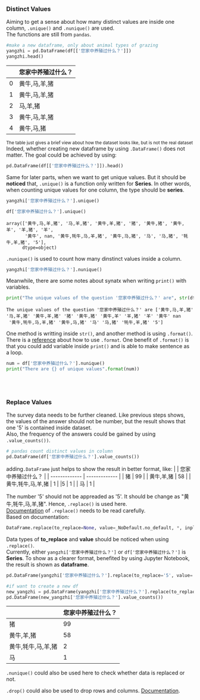 ### Distinct Values

Aiming to get a sense about how many distinct values are inside one column, `.unique()` and `.nunique()` are used.  \
The functions are still from `pandas`. 
```python
#make a new dataframe, only about animal types of grazing
yangzhi = pd.DataFrame(df[['您家中养殖过什么？']])
yangzhi.head()
```
|               | 	您家中养殖过什么？ |
| ------------- | ------------- |
| 0  | 黄牛,马,羊,猪  |
| 1  | 黄牛,马,羊,猪  |
| 2  | 马,羊,猪  |
| 3  | 黄牛,马,羊,猪  |
| 4  | 黄牛,马,猪  |

<sub>The table just gives a brief view about how the dataset looks like, but is not the real dataset</sub>
\
Indeed, whether creating new dataframe by using `.DataFrame()` does not matter. The goal could be achieved by using:
```python
pd.DataFrame(df[['您家中养殖过什么？']]).head()
```
Same for later parts, when we want to get unique values. But it should be **noticed** that, `.unique()` is a function only written for **Series**.
In other words, when counting unique values for one column, the type should be **series**.
```python
yangzhi['您家中养殖过什么？'].unique()
```
```python
df['您家中养殖过什么？'].unique()
```
```
array(['黄牛,马,羊,猪', '马,羊,猪', '黄牛,羊,猪', '猪', '黄牛,猪', '黄牛,羊', '羊,猪', '羊',
       '黄牛', nan, '黄牛,牦牛,马,羊,猪', '黄牛,马,猪', '马', '马,猪', '牦牛,羊,猪', '5'],
      dtype=object)
```
`.nunique()` is used to count how many dinstinct values inside a column.
```python
yangzhi['您家中养殖过什么？'].nunique()
```
Meanwhile, there are some notes about synatx when writing `print()` with variables. 
```python
print("The unique values of the question '您家中养殖过什么？' are", str(df['您家中养殖过什么？'].unique()))
```
```
The unique values of the question '您家中养殖过什么？' are ['黄牛,马,羊,猪' '马,羊,猪' '黄牛,羊,猪' '猪' '黄牛,猪' '黄牛,羊' '羊,猪' '羊' '黄牛' nan
 '黄牛,牦牛,马,羊,猪' '黄牛,马,猪' '马' '马,猪' '牦牛,羊,猪' '5']
```
One method is writting inside `str()`, and another method is using `.format()`. There is a [reference](https://stackoverflow.com/questions/15286401/print-multiple-arguments-in-python) about
how to use `.format`. One benefit of `.format()` is that you could add variable inside `print()` and is able to make sentence as a loop.
```python
num = df['您家中养殖过什么？'].nunique()
print("There are {} of unique values".format(num))
```

<br></br>

### Replace Values

The survey data needs to be further cleaned. Like previous steps shows, the values of the answer should not be number, but the result shows that one
'5' is contained inside dataset. \
Also, the frequency of the answers could be gained by using `.value_counts())`.
```python
# pandas count distinct values in column
pd.DataFrame(df['您家中养殖过什么？'].value_counts())
```
adding`.DataFrame` just helps to show the result in better format, like:
|               | 	您家中养殖过什么？ |
| ------------- | ------------- |
| 猪	| 99  |
| 黄牛,羊,猪 |	58 |
|黄牛,牦牛,马,羊,猪 | 1 |
|5 | 1 |
| 马 | 1 |

The number '5' should not be appreaded as '5'. It should be change as "黄牛,牦牛,马,羊,猪". Hence, `.replace()` is used here. \
[Documentation](https://pandas.pydata.org/pandas-docs/stable/reference/api/pandas.DataFrame.replace.html) of `.replace()` needs to be read carefully.  \
Based on documentation: 
```python
DataFrame.replace(to_replace=None, value=_NoDefault.no_default, *, inplace=False, limit=None, regex=False, method=_NoDefault.no_default)
```
Data types of **to_replace** and **value** should be noticed when using `.replace()`. \
Currently, either `yangzhi['您家中养殖过什么？']` or `df['您家中养殖过什么？']` is **Series**. To show as a clearer format, benefited by using
Jupyter Notebook, the result is shown as **dataframe**.
```python
pd.DataFrame(yangzhi['您家中养殖过什么？'].replace(to_replace='5', value= '黄牛,牦牛,马,羊,猪').value_counts())

#if want to create a new df
new_yangzhi = pd.DataFrame(yangzhi['您家中养殖过什么？'].replace(to_replace='5', value= '黄牛,牦牛,马,羊,猪'))
pd.DataFrame(new_yangzhi['您家中养殖过什么？'].value_counts())
```
|               | 	您家中养殖过什么？ |
| ------------- | ------------- |
| 猪	| 99  |
| 黄牛,羊,猪 |	58 |
|黄牛,牦牛,马,羊,猪 | 2|
| 马 | 1 |

`.nunique()` could also be used here to check whether data is replaced or not. 

`.drop()` could also be used to drop rows and columns. [Documentation](https://pandas.pydata.org/pandas-docs/stable/reference/api/pandas.DataFrame.drop.html).
